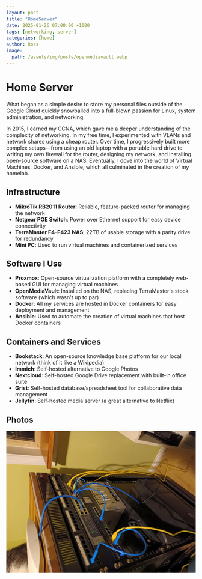 ```yaml
---
layout: post
title: "HomeServer"
date: 2025-01-26 07:00:00 +1000
tags: [networking, server]
categories: [home]
author: Ross
image: 
  path: /assets/img/posts/openmediavault.webp
---
```


# Home Server

What began as a simple desire to store my personal files outside of the Google Cloud quickly snowballed into a full-blown passion for Linux, system administration, and networking.

In 2015, I earned my CCNA, which gave me a deeper understanding of the complexity of networking. In my free time, I experimented with VLANs and network shares using a cheap router. Over time, I progressively built more complex setups—from using an old laptop with a portable hard drive to writing my own firewall for the router, designing my network, and installing open-source software on a NAS. Eventually, I dove into the world of Virtual Machines, Docker, and Ansible, which all culminated in the creation of my homelab.

## Infrastructure

- **MikroTik RB2011 Router**: Reliable, feature-packed router for managing the network
- **Netgear POE Switch**: Power over Ethernet support for easy device connectivity
- **TerraMaster F4-F423 NAS**: 22TB of usable storage with a parity drive for redundancy
- **Mini PC**: Used to run virtual machines and containerized services

## Software I Use

- **Proxmox**: Open-source virtualization platform with a completely web-based GUI for managing virtual machines
- **OpenMediaVault**: Installed on the NAS, replacing TerraMaster's stock software (which wasn't up to par)
- **Docker**: All my services are hosted in Docker containers for easy deployment and management
- **Ansible**: Used to automate the creation of virtual machines that host Docker containers

## Containers and Services

- **Bookstack**: An open-source knowledge base platform for our local network (think of it like a Wikipedia)
- **Immich**: Self-hosted alternative to Google Photos
- **Nextcloud**: Self-hosted Google Drive replacement with built-in office suite
- **Grist**: Self-hosted database/spreadsheet tool for collaborative data management
- **Jellyfin**: Self-hosted media server (a great alternative to Netflix)


## Photos

![Homeserver](/assets/img/posts/Homeserver.webp)
